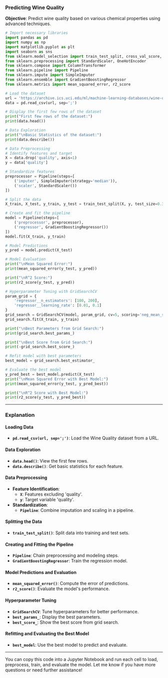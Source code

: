 ### **Predicting Wine Quality**

**Objective**: Predict wine quality based on various chemical properties using advanced techniques.

```python
# Import necessary libraries
import pandas as pd
import numpy as np
import matplotlib.pyplot as plt
import seaborn as sns
from sklearn.model_selection import train_test_split, cross_val_score, GridSearchCV
from sklearn.preprocessing import StandardScaler, OneHotEncoder
from sklearn.compose import ColumnTransformer
from sklearn.pipeline import Pipeline
from sklearn.impute import SimpleImputer
from sklearn.ensemble import GradientBoostingRegressor
from sklearn.metrics import mean_squared_error, r2_score

# Load the dataset
url = 'https://archive.ics.uci.edu/ml/machine-learning-databases/wine-quality/redwinequality-red.csv'
data = pd.read_csv(url, sep=';')

# Display the first few rows of the dataset
print("First few rows of the dataset:")
print(data.head())

# Data Exploration
print("\nBasic Statistics of the dataset:")
print(data.describe())

# Data Preprocessing
# Identify features and target
X = data.drop('quality', axis=1)
y = data['quality']

# Standardize features
preprocessor = Pipeline(steps=[
    ('imputer', SimpleImputer(strategy='median')),
    ('scaler', StandardScaler())
])

# Split the data
X_train, X_test, y_train, y_test = train_test_split(X, y, test_size=0.3, random_state=42)

# Create and fit the pipeline
model = Pipeline(steps=[
    ('preprocessor', preprocessor),
    ('regressor', GradientBoostingRegressor())
])
model.fit(X_train, y_train)

# Model Predictions
y_pred = model.predict(X_test)

# Model Evaluation
print("\nMean Squared Error:")
print(mean_squared_error(y_test, y_pred))

print("\nR^2 Score:")
print(r2_score(y_test, y_pred))

# Hyperparameter Tuning with GridSearchCV
param_grid = {
    'regressor__n_estimators': [100, 200],
    'regressor__learning_rate': [0.01, 0.1]
}
grid_search = GridSearchCV(model, param_grid, cv=5, scoring='neg_mean_squared_error')
grid_search.fit(X_train, y_train)

print("\nBest Parameters from Grid Search:")
print(grid_search.best_params_)

print("\nBest Score from Grid Search:")
print(-grid_search.best_score_)

# Refit model with best parameters
best_model = grid_search.best_estimator_

# Evaluate the best model
y_pred_best = best_model.predict(X_test)
print("\nMean Squared Error with Best Model:")
print(mean_squared_error(y_test, y_pred_best))

print("\nR^2 Score with Best Model:")
print(r2_score(y_test, y_pred_best))
```

---

### **Explanation**

#### **Loading Data**
- **`pd.read_csv(url, sep=';')`**: Load the Wine Quality dataset from a URL.

#### **Data Exploration**
- **`data.head()`**: View the first few rows.
- **`data.describe()`**: Get basic statistics for each feature.

#### **Data Preprocessing**
- **Feature Identification**:
  - **`X`**: Features excluding 'quality'.
  - **`y`**: Target variable 'quality'.
- **Standardization**:
  - **`Pipeline`**: Combine imputation and scaling in a pipeline.

#### **Splitting the Data**
- **`train_test_split()`**: Split data into training and test sets.

#### **Creating and Fitting the Pipeline**
- **`Pipeline`**: Chain preprocessing and modeling steps.
- **`GradientBoostingRegressor`**: Train the regression model.

#### **Model Predictions and Evaluation**
- **`mean_squared_error()`**: Compute the error of predictions.
- **`r2_score()`**: Evaluate the model's performance.

#### **Hyperparameter Tuning**
- **`GridSearchCV`**: Tune hyperparameters for better performance.
- **`best_params_`**: Display the best parameters.
- **`best_score_`**: Show the best score from grid search.

#### **Refitting and Evaluating the Best Model**
- **`best_model`**: Use the best model to predict and evaluate.

---

You can copy this code into a Jupyter Notebook and run each cell to load, preprocess, train, and evaluate the model. Let me know if you have more questions or need further assistance!
